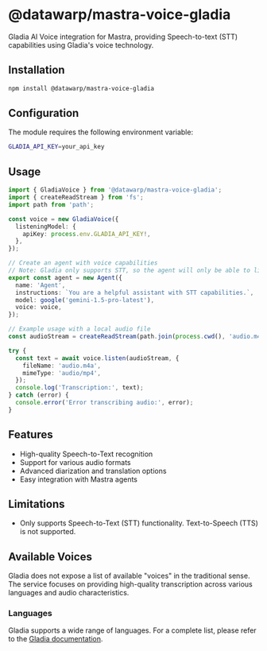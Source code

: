 # @datawarp/mastra-voice-gladia

Gladia AI Voice integration for Mastra, providing Speech-to-text (STT) capabilities using Gladia's voice technology.

## Installation

```bash
npm install @datawarp/mastra-voice-gladia
```

## Configuration

The module requires the following environment variable:

```bash
GLADIA_API_KEY=your_api_key
```

## Usage

```typescript
import { GladiaVoice } from '@datawarp/mastra-voice-gladia';
import { createReadStream } from 'fs';
import path from 'path';

const voice = new GladiaVoice({
  listeningModel: {
    apiKey: process.env.GLADIA_API_KEY!,
  },
});

// Create an agent with voice capabilities
// Note: Gladia only supports STT, so the agent will only be able to listen.
export const agent = new Agent({
  name: 'Agent',
  instructions: `You are a helpful assistant with STT capabilities.`,
  model: google('gemini-1.5-pro-latest'),
  voice: voice,
});

// Example usage with a local audio file
const audioStream = createReadStream(path.join(process.cwd(), 'audio.m4a'));

try {
  const text = await voice.listen(audioStream, {
    fileName: 'audio.m4a',
    mimeType: 'audio/mp4',
  });
  console.log('Transcription:', text);
} catch (error) {
  console.error('Error transcribing audio:', error);
}
```

## Features

- High-quality Speech-to-Text recognition
- Support for various audio formats
- Advanced diarization and translation options
- Easy integration with Mastra agents

## Limitations

- Only supports Speech-to-Text (STT) functionality. Text-to-Speech (TTS) is not supported.

## Available Voices

Gladia does not expose a list of available "voices" in the traditional sense. The service focuses on providing high-quality transcription across various languages and audio characteristics.

### Languages

Gladia supports a wide range of languages. For a complete list, please refer to the [Gladia documentation](https://docs.gladia.io/).
